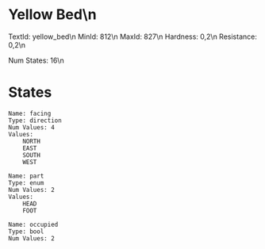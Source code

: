 # Yellow Bed\n
TextId: yellow_bed\n
MinId: 812\n
MaxId: 827\n
Hardness: 0,2\n
Resistance: 0,2\n

Num States: 16\n
# States
```
Name: facing
Type: direction
Num Values: 4
Values:
    NORTH
    EAST
    SOUTH
    WEST

Name: part
Type: enum
Num Values: 2
Values:
    HEAD
    FOOT

Name: occupied
Type: bool
Num Values: 2
```